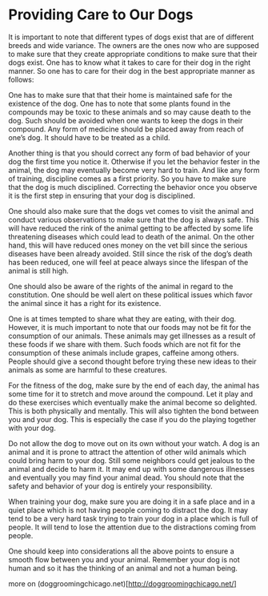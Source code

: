 Providing Care to Our Dogs
=======================================

It is important to note that different types of dogs exist that are of different breeds and wide variance. The owners are the ones now who are supposed to make sure that they create appropriate conditions to make sure that their dogs exist. One has to know what it takes to care for their dog in the right manner. So one has to care for their dog in the best appropriate manner as follows:

One has to make sure that that their home is maintained safe for the existence of the dog. One has to note that some plants found in the compounds may be toxic to these animals and so may cause death to the dog. Such should be avoided when one wants to keep the dogs in their compound. Any form of medicine should be placed away from reach of one’s dog. It should have to be treated as a child.

Another thing is that you should correct any form of bad behavior of your dog the first time you notice it. Otherwise if you let the behavior fester in the animal, the dog may eventually become very hard to train. And like any form of training, discipline comes as a first priority. So you have to make sure that the dog is much disciplined. Correcting the behavior once you observe it is the first step in ensuring that your dog is disciplined.

One should also make sure that the dogs vet comes to visit the animal and conduct various observations to make sure that the dog is always safe. This will have reduced the rink of the animal getting to be affected by some life threatening diseases which could lead to death of the animal. On the other hand, this will have reduced ones money on the vet bill since the serious diseases have been already avoided. Still since the risk of the dog’s death has been reduced, one will feel at peace always since the lifespan of the animal is still high.

One should also be aware of the rights of the animal in regard to the constitution. One should be well alert on these political issues which favor the animal since it has a right for its existence.

One is at times tempted to share what they are eating, with their dog. However, it is much important to note that our foods may not be fit for the consumption of our animals. These animals may get illnesses as a result of these foods if we share with them. Such foods which are not fit for the consumption of these animals include grapes, caffeine among others. People should give a second thought before trying these new ideas to their animals as some are harmful to these creatures.

For the fitness of the dog, make sure by the end of each day, the animal has some time for it to stretch and move around the compound. Let it play and do these exercises which eventually make the animal become so delighted. This is both physically and mentally. This will also tighten the bond between you and your dog. This is especially the case if you do the playing together with your dog.

Do not allow the dog to move out on its own without your watch. A dog is an animal and it is prone to attract the attention of other wild animals which could bring harm to your dog. Still some neighbors could get jealous to the animal and decide to harm it. It may end up with some dangerous illnesses and eventually you may find your animal dead. You should note that the safety and behavior of your dog is entirely your responsibility.

When training your dog, make sure you are doing it in a safe place and in a quiet place which is not having people coming to distract the dog. It may tend to be a very hard task trying to train your dog in a place which is full of people. It will tend to lose the attention due to the distractions coming from people.

One should keep into considerations all the above points to ensure a smooth flow between you and your animal. Remember your dog is not human and so it has the thinking of an animal and not a human being.

more on (doggroomingchicago.net)[http://doggroomingchicago.net/]
